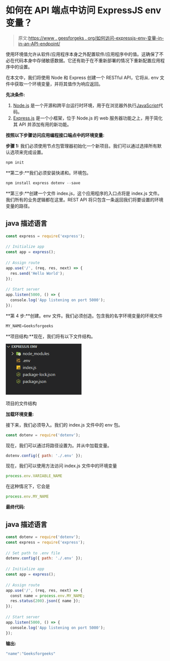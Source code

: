 # 如何在 API 端点中访问 ExpressJS env 变量？

> 原文:[https://www . geesforgeks . org/如何访问-expressjs-env-变量-in-in-an-API-endpoint/](https://www.geeksforgeeks.org/how-to-access-expressjs-env-variables-in-an-api-endpoint/)

使用环境值允许从软件/应用程序本身之外配置软件/应用程序中的值。这确保了不必在代码本身中存储敏感数据。它还有助于在不重新部署的情况下重新配置应用程序中的设置。

在本文中，我们将使用 Node 和 Express 创建一个 RESTful API，它将从. env 文件中获取一个环境变量，并将其值作为响应返回。

**先决条件:**

1.  [Node.js](https://www.geeksforgeeks.org/introduction-to-nodejs/) 是一个开源和跨平台运行时环境，用于在浏览器外执行[<u>JavaScript</u>](https://www.geeksforgeeks.org/JavaScript-tutorial/)代码。
2.  [Express.js](https://www.geeksforgeeks.org/introduction-to-express/) 是一个小框架，位于 Node.js 的 web 服务器功能之上，用于简化其 API 并添加有用的新功能。

**按照以下步骤访问应用编程接口端点中的环境变量:**

**步骤 1:** 我们必须使用节点包管理器初始化一个新项目。我们可以通过选择所有默认选项来完成设置。

```js
npm init
```

**第二步:**我们必须安装快递和。环境包。

```js
npm install express dotenv --save
```

**第三步:**创建一个文件 index.js，这个应用程序的入口点将是 index.js 文件。我们所有的业务逻辑都在这里。REST API 将只包含一条返回我们将要设置的环境变量的路径。

## java 描述语言

```js
const express = require('express');

// Initialize app
const app = express();

// Assign route
app.use('/', (req, res, next) => {
  res.send('Hello World');
});

// Start server
app.listen(5000, () => {
  console.log('App listening on port 5000');
});
```

**第 4 步:**创建。env 文件。我们必须创造。包含我的名字环境变量的环境文件

```js
MY_NAME=Geeksforgeeks
```

**项目结构:**现在，我们将有以下文件结构。

![](img/a57e05ec6a861c519b5e71d3c317416d.png)

项目的文件结构

**加载环境变量:**

接下来，我们必须导入。我们的 index.js 文件中的 env 包。

```js
const dotenv = require('dotenv');
```

现在，我们可以通过将路径设置为。并从中加载变量。

```js
dotenv.config({ path: './.env' });
```

现在，我们可以使用方法访问 index.js 文件中的环境变量

```js
process.env.VARIABLE_NAME
```

在这种情况下，它会是

```js
process.env.MY_NAME
```

**最终代码:**

## java 描述语言

```js
const dotenv = require('dotenv');
const express = require('express');

// Set path to .env file
dotenv.config({ path: './.env' });

// Initialize app
const app = express();

// Assign route
app.use('/', (req, res, next) => {
  const name = process.env.MY_NAME;
  res.status(200).json({ name });
});

// Start server
app.listen(5000, () => {
  console.log('App listening on port 5000');
});
```

**输出:**

```js
"name":"Geeksforgeeks"
```